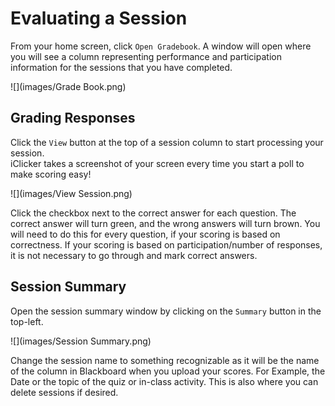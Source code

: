 # Evaluating a Session

From your home screen, click `Open Gradebook`. A window will open where you will see a column representing performance and participation information for the sessions that you have completed.

![](images/Grade Book.png)

## Grading Responses

Click the `View` button at the top of a session column to start processing your session.  
iClicker takes a screenshot of your screen every time you start a poll to make scoring easy!

![](images/View Session.png)

Click the checkbox next to the correct answer for each question. The correct answer will turn green, and the wrong answers will turn brown. You will need to do this for every question, if your scoring is based on correctness. If your scoring is based on participation/number of responses, it is not necessary to go through and mark correct answers.

## Session Summary

Open the session summary window by clicking on the `Summary` button in the top-left.

![](images/Session Summary.png)

Change the session name to something recognizable as it will be the name of the column in Blackboard when you upload your scores. For Example, the Date or the topic of the quiz or in-class activity. This is also where you can delete sessions if desired.

